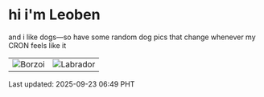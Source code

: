 # hi i'm Leoben

and i like dogs—so have some random dog pics that change whenever my CRON feels like it

|  |  |
|--------|----------|
| ![Borzoi](https://random-dog-vercel.vercel.app/api/random-borzoi?v=1758581372) | ![Labrador](https://random-dog-vercel.vercel.app/api/random-labrador?v=1758581372) |

Last updated: 2025-09-23 06:49 PHT
